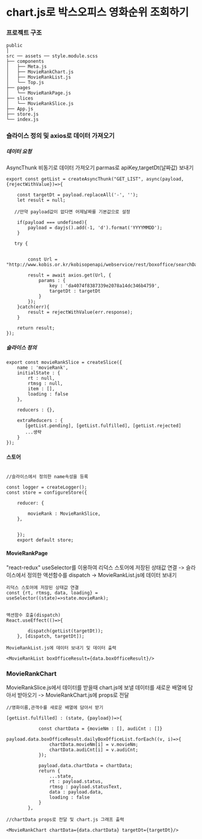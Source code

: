 # chart.js로 박스오피스 영화순위 조회하기

### 프로젝트 구조
```
public
│ 
src ── assets ── style.module.scss
├── components
│   ├── Meta.js
│   ├── MovieRankChart.js
│   ├── MovieRankList.js
│   └── Top.js
├── pages
│   └── MovieRankPage.js 
├── slices
│   └── MovieRankSlice.js
├── App.js
├── store.js
└── index.js
```
### 슬라이스 정의 및 axios로 데이터 가져오기
##### 데이터 요청
AsyncThunk 비동기로 데이터 가져오기
parmas로 apiKey,targetDt(날짜값) 보내기
```
export const getList = createAsyncThunk("GET_LIST", async(payload, {rejectWithValue})=>{
   
    const targetDt = payload.replaceAll('-', '');
    let result = null;
  
   //만약 payload값이 없다면 어제날짜를 기본값으로 설정
  
    if(payload === undefined){
        payload = dayjs().add(-1, 'd').format('YYYYMMDD');
    }
   
   try {
        
       
        const Url = "http://www.kobis.or.kr/kobisopenapi/webservice/rest/boxoffice/searchDailyBoxOfficeList.json"

        result = await axios.get(Url, {
            params : {
                key : 'da4074f8387339e2078a14dc346b4759',
                targetDt : targetDt
            }
        });
    }catch(err){
        result = rejectWithValue(err.response);
    }

    return result;
});
```
##### 슬라이스 정의
```
export const movieRankSlice = createSlice({
    name : 'movieRank',
    initialState : {
        rt : null,
        rtmsg : null,
        item : [],
        loading : false
    },

    reducers : {},

    extraReducers : {
       [getList.pending], [getList.fulfilled], [getList.rejected]
       ...생략
    }
});
```
#### 스토어
```

//슬라이스에서 정의한 name속성을 등록

const logger = createLogger();
const store = configureStore({
   
    reducer: {
        
        movieRank : MovieRankSlice,
    },    
   
    
    });
    export default store;
```
#### MovieRankPage
"react-redux" useSelector를 이용하여 리덕스 스토어에 저장된 상태값 연결 -> 슬라이스에서 정의한 액션함수를 dispatch -> MovieRankList.js에 데이터 보내기
```
리덕스 스토어에 저장된 상태값 연결
const {rt, rtmsg, data, loading} = useSelector((state)=>state.movieRank);

```
```

액션함수 호출(dispatch)
React.useEffect(()=>{
        
        dispatch(getList(targetDt));
    }, [dispatch, targetDt]);

```
```
MovieRankList.js에 데이터 보내기 및 데이터 출력

<MovieRankList boxOfficeResult={data.boxOfficeResult}/>
```

### MovieRankChart
MovieRankSlice.js에서 데이터를 받을때 chart.js에 보낼 데이터를 새로운 배열에 담아서 받아오기 -> MovieRankChart.js에 props로 전달
```
//영화이름,관객수를 새로운 배열에 담아서 받기

[getList.fulfilled] : (state, {payload})=>{

            const chartData = {movieNm : [], audiCnt : []}
            payload.data.boxOfficeResult.dailyBoxOfficeList.forEach((v, i)=>{
                chartData.movieNm[i] = v.movieNm;
                chartData.audiCnt[i] = v.audiCnt;
            });

            payload.data.chartData = chartData;
            return {
                ...state,
                rt : payload.status,
                rtmsg : payload.statusText,
                data : payload.data,
                loading : false
            }
        },
```
```
//chartData props로 전달 및 chart.js 그래프 출력

<MovieRankChart chartData={data.chartData} targetDt={targetDt}/>
```